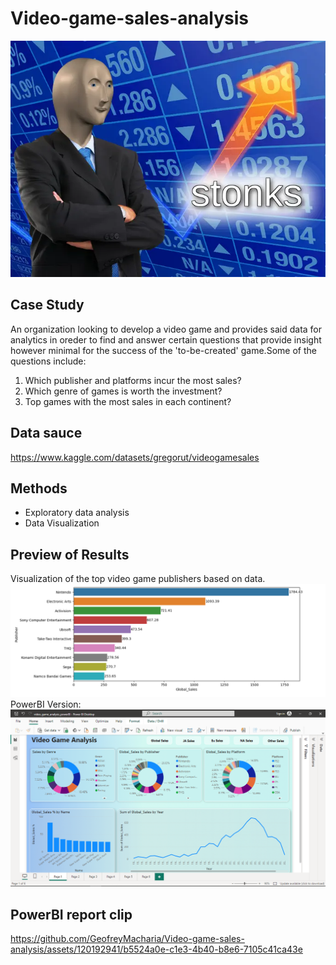 # Video-game-sales-analysis
![alt text](https://github.com/GeofreyMacharia/Video-game-sales-analysis/blob/main/stonks.png)
## Case Study
An organization looking to develop a video game and provides said data for analytics in oreder to find and answer certain questions that provide insight however minimal for the success of the 'to-be-created' game.Some of the questions include:
  1. Which publisher and platforms incur the most sales?
  2. Which genre of games is worth the investment?
  3. Top games with the most sales in each continent?
## Data sauce
https://www.kaggle.com/datasets/gregorut/videogamesales
## Methods
- Exploratory data analysis
- Data Visualization
## Preview of Results
Visualization of the top video game publishers based on data.
![alt text](https://github.com/GeofreyMacharia/Video-game-sales-analysis/blob/main/Extra/Publishers%20and%20sales.png)
PowerBI Version:
![alt text](https://github.com/GeofreyMacharia/Video-game-sales-analysis/blob/main/Extra/PowerBI_video_game_visualization.png?raw=true)
## PowerBI report clip
https://github.com/GeofreyMacharia/Video-game-sales-analysis/assets/120192941/b5524a0e-c1e3-4b40-b8e6-7105c41ca43e

